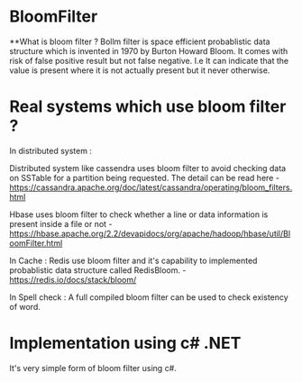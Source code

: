 # BloomFilter

**What is bloom filter ?
Bollm filter is space efficient probablistic data structure which is invented in 1970 by Burton Howard Bloom. It comes with risk of false positive result but not false negative. 
I.e It can indicate that the value is present where it is not actually present but it never otherwise. 

# Real systems which use bloom filter ?

In distributed system :

Distributed system like cassendra uses bloom filter to avoid checking data on SSTable for a partition being requested. The detail can be read here - https://cassandra.apache.org/doc/latest/cassandra/operating/bloom_filters.html

Hbase uses bloom filter to check whether a line or data information is present inside a file or not - https://hbase.apache.org/2.2/devapidocs/org/apache/hadoop/hbase/util/BloomFilter.html

In Cache :
Redis use bloom filter and it's capability to implemented probablistic data structure called RedisBloom. - https://redis.io/docs/stack/bloom/

In Spell check :
A full compiled bloom filter can be used to check existency of word. 

# Implementation using c# .NET 
It's very simple form of bloom filter using c#. 
